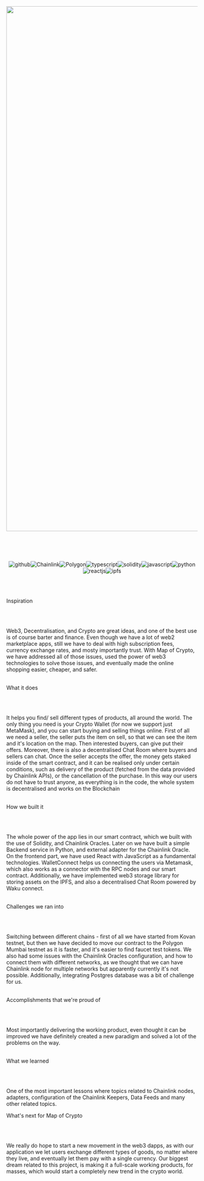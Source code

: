
<br>
<br>

<p align="center">
<img width="1384" alt="Screenshot 2023-05-13 at 20 05 40" src="https://github.com/Map-of-Crypto/.github/assets/98988595/fa108b4a-0a74-440d-b708-b37348f14a2e">
</p>

<br>
<br>
<br>


<p align="center"
  
 ![github](https://img.shields.io/badge/GitHub-000000?style=for-the-badge&logo=GitHub&logoColor=blue)![Chainlink](https://img.shields.io/badge/Chainlink-000000?style=for-the-badge&logo=Chainlink&logoColor=blue)![Polygon](https://img.shields.io/badge/Polygon-000000?style=for-the-badge&logo=Polygon&logoColor=blue)![typescript](https://img.shields.io/badge/Typescript-000000?style=for-the-badge&logo=Typescript&logoColor=blue)![solidity](https://img.shields.io/badge/Solidity-000000?style=for-the-badge&logo=Solidity&logoColor=blue)![javascript](https://img.shields.io/badge/Javascript-000000?style=for-the-badge&logo=Javascript&logoColor=blue)![python](https://img.shields.io/badge/Python-000000?style=for-the-badge&logo=Python&logoColor=blue)![reactjs](https://img.shields.io/badge/ReactJS-000000?style=for-the-badge&logo=React&logoColor=blue)![ipfs](https://img.shields.io/badge/IPFS-000000?style=for-the-badge&logo=IPFS&logoColor=blue)
</p>




<br>
<br>



Inspiration

<br>
<br>


Web3, Decentralisation, and Crypto are great ideas, and one of the best use is of course barter and finance. Even though we have a lot of web2 marketplace apps, still we have to deal with high subscription fees, currency exchange rates, and mosty importantly trust. With Map of Crypto, we have addressed all of those issues, used the power of web3 technologies to solve those issues, and eventually made the online shopping easier, cheaper, and safer.
<br>
<br>

What it does

<br>
<br>


It helps you find/ sell different types of products, all around the world. The only thing you need is your Crypto Wallet (for now we support just MetaMask), and you can start buying and selling things online. First of all we need a seller, the seller puts the item on sell, so that we can see the item and it's location on the map. Then interested buyers, can give put their offers. Moreover, there is also a decentralised Chat Room where buyers and sellers can chat. Once the seller accepts the offer, the money gets staked inside of the smart contract, and it can be realised only under certain conditions, such as delivery of the product (fetched from the data provided by Chainlink APIs), or the cancellation of the purchase. In this way our users do not have to trust anyone, as everything is in the code, the whole system is decentralised and works on the Blockchain
<br>
<br>

How we built it

<br>
<br>


The whole power of the app lies in our smart contract, which we built with the use of Solidity, and Chainlink Oracles. Later on we have built a simple Backend service in Python, and external adapter for the Chainlink Oracle.
On the frontend part, we have used React with JavaScript as a fundamental technologies. WalletConnect helps us connecting the users via Metamask, which also works as a connector with the RPC nodes and our smart contract. Additionally, we have implemented web3 storage library for storing assets on the IPFS, and also a decentralised Chat Room powered by Waku connect.
<br>
<br>

Challenges we ran into

<br>
<br>



Switching between different chains - first of all we have started from Kovan testnet, but then we have decided to move our contract to the Polygon Mumbai testnet as it is faster, and it's easier to find faucet test tokens. We also had some issues with the Chainlink Oracles configuration, and how to connect them with different networks, as we thought that we can have Chainlink node for multiple networks but apparently currently it's not possible. Additionally, integrating Postgres database was a bit of challenge for us.
<br>
<br>

Accomplishments that we're proud of

<br>
<br>


Most importantly delivering the working product, even thought it can be improved we have definitely created a new paradigm and solved a lot of the problems on the way.
<br>
<br>

What we learned

<br>
<br>



One of the most important lessons where topics related to Chainlink nodes, adapters, configuration of the Chainlink Keepers, Data Feeds and many other related topics.

What's next for Map of Crypto

<br>
<br>



We really do hope to start a new movement in the web3 dapps, as with our application we let users exchange different types of goods, no matter where they live, and eventually let them pay with a single currency. Our biggest dream related to this project, is making it a full-scale working products, for masses, which would start a completely new trend in the crypto world.

